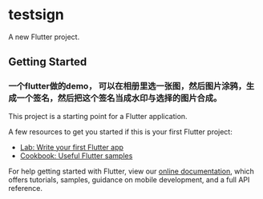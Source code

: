 # testsign

A new Flutter project.

## Getting Started

### 一个flutter做的demo， 可以在相册里选一张图，然后图片涂鸦，生成一个签名，然后把这个签名当成水印与选择的图片合成。

This project is a starting point for a Flutter application.

A few resources to get you started if this is your first Flutter project:

- [Lab: Write your first Flutter app](https://flutter.dev/docs/get-started/codelab)
- [Cookbook: Useful Flutter samples](https://flutter.dev/docs/cookbook)

For help getting started with Flutter, view our
[online documentation](https://flutter.dev/docs), which offers tutorials,
samples, guidance on mobile development, and a full API reference.
